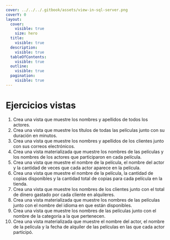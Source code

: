 ```yaml
---
cover: ../../../.gitbook/assets/view-in-sql-server.png
coverY: 0
layout:
  cover:
    visible: true
    size: hero
  title:
    visible: true
  description:
    visible: true
  tableOfContents:
    visible: true
  outline:
    visible: true
  pagination:
    visible: true
---
```


# Ejercicios vistas

1. Crea una vista que muestre los nombres y apellidos de todos los actores.
2. Crea una vista que muestre los títulos de todas las películas junto con su duración en minutos.
3. Crea una vista que muestre los nombres y apellidos de los clientes junto con sus correos electrónicos.
4. Crea una vista  materializada que muestre los nombres de las películas y los nombres de los actores que participaron en cada película.
5. Crea una vista que muestre el nombre de la película, el nombre del actor y la cantidad de veces que cada actor aparece en la película.
6. Crea una vista que muestre el nombre de la película, la cantidad de copias disponibles y la cantidad total de copias para cada película en la tienda.
7. Crea una vista que muestre los nombres de los clientes junto con el total de dinero gastado por cada cliente en alquileres.
8. Crea una vista materializada que muestre los nombres de las películas junto con el nombre del idioma en que están disponibles.
9. Crea una vista que muestre los nombres de las películas junto con el nombre de la categoría a la que pertenecen.
10. Crea una vista materializada que muestre el nombre del actor, el nombre de la película y la fecha de alquiler de las películas en las que cada actor participó.
